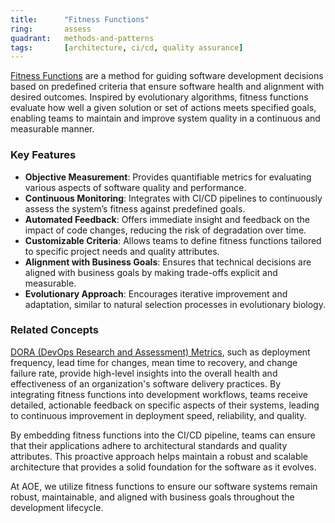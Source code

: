 ```yaml
---
title:      "Fitness Functions"
ring:       assess
quadrant:   methods-and-patterns
tags:       [architecture, ci/cd, quality assurance]
---
```


[Fitness Functions](https://www.thoughtworks.com/insights/articles/fitness-function-driven-development) are a method for guiding software development decisions based on predefined criteria that ensure software health and alignment with desired outcomes. Inspired by evolutionary algorithms, fitness functions evaluate how well a given solution or set of actions meets specified goals, enabling teams to maintain and improve system quality in a continuous and measurable manner.

### Key Features

- **Objective Measurement**: Provides quantifiable metrics for evaluating various aspects of software quality and performance.
- **Continuous Monitoring**: Integrates with CI/CD pipelines to continuously assess the system’s fitness against predefined goals.
- **Automated Feedback**: Offers immediate insight and feedback on the impact of code changes, reducing the risk of degradation over time.
- **Customizable Criteria**: Allows teams to define fitness functions tailored to specific project needs and quality attributes.
- **Alignment with Business Goals**: Ensures that technical decisions are aligned with business goals by making trade-offs explicit and measurable.
- **Evolutionary Approach**: Encourages iterative improvement and adaptation, similar to natural selection processes in evolutionary biology.

### Related Concepts

[DORA (DevOps Research and Assessment) Metrics](../methods-and-patterns/dora-metrics.html), such as deployment frequency, lead time for changes, mean time to recovery, and change failure rate, provide high-level insights into the overall health and effectiveness of an organization's software delivery practices. By integrating fitness functions into development workflows, teams receive detailed, actionable feedback on specific aspects of their systems, leading to continuous improvement in deployment speed, reliability, and quality.

By embedding fitness functions into the CI/CD pipeline, teams can ensure that their applications adhere to architectural standards and quality attributes. This proactive approach helps maintain a robust and scalable architecture that provides a solid foundation for the software as it evolves.

At AOE, we utilize fitness functions to ensure our software systems remain robust, maintainable, and aligned with business goals throughout the development lifecycle.
